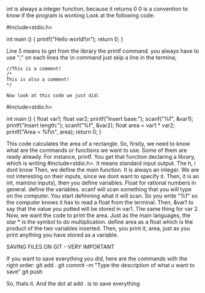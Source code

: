 int is always a integer function, because it returns 0
0 is a convention to know if the program is working
Look at the following code:

#include<stdio.h>

int main () {
    printf("Hello world!\n");
    return 0;
}

Line 5 means to get from the library the printf command. 
you always have to use ";" on each lines
the \n command just skip a line in the termina;

    //This is a comment! 
    /*
    This is also a comment!
    */

    Now look at this code we just did:

#include<stdio.h>

int main () {
    float var1; 
    float var2;
    printf("Insert base:");
    scanf("%f", &var1);
    printf("Insert length:");
    scanf("%f", &var2);
    float area = var1 * var2;
    printf("Area = %f\n", area);
    return 0;
}

This code calculates the area of a rectangle. So, firstly, we
need to know what are the commands or functions we want to use.
Some of them are ready already. For instance, printf. You get
that function declaring a library, which is writing 
#include<stdio.h>. It means standard input output. The h, i dont
know
Then, we define the main function. It is always an integer. 
We are not interesting on their inputs, since we dont want
to specify it. Then, it is an int, main(no inputs), then
you define variables. Float for rational numbers in general. 
define the variables. scanf will scan something that you will
type on the computer. You start definining what it will scan.
So you write "%f" so the computer knows it has to read a 
float from the terminal. Then, &var1 to say that the value 
you putted will be stored in var1. 
The same thing for var 2. Now, we want the code to print 
the area. Just as the main languages, the star * is the symbol
to do multiplication. define area as a float which is the product
of the two variables inserted.  Then, you print it, 
area, just as you print anything you have stored as a variable.

SAVING FILES ON GIT - VERY IMPORTANT

If you want to save everything you did, here are the commands 
with the right order:
git add .
git commit -m "Type the description of what u want to save"
git push

So, thats it. And the dot at add . is to save everything